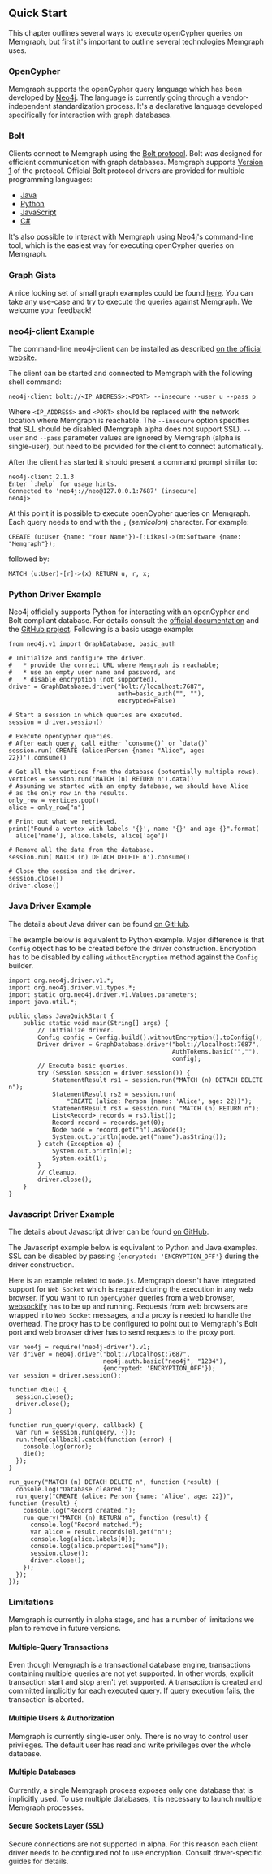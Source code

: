 ## Quick Start

This chapter outlines several ways to execute openCypher queries on Memgraph,
but first it's important to outline several technologies Memgraph uses.

### OpenCypher

Memgraph supports the openCypher query language which has been developed by
[Neo4j](http://neo4j.com). The language is currently going through a
vendor-independent standardization process. It's a declarative language
developed specifically for interaction with graph databases.

### Bolt

Clients connect to Memgraph using the
[Bolt protocol](https://boltprotocol.org/). Bolt was designed for efficient
communication with graph databases. Memgraph supports
[Version 1](https://boltprotocol.org/v1/) of the protocol. Official Bolt
protocol drivers are provided for multiple programming languages:

  * [Java](http://neo4j.com/docs/api/java-driver)
  * [Python](http://neo4j.com/docs/api/python-driver)
  * [JavaScript](http://neo4j.com/docs/api/javascript-driver)
  * [C#](http://neo4j.com/docs/api/dotnet-driver)

It's also possible to interact with Memgraph using Neo4j's command-line tool,
which is the easiest way for executing openCypher queries on Memgraph.

### Graph Gists

A nice looking set of small graph examples could be found
[here](https://neo4j.com/graphgists/).  You can take any use-case and try to
execute the queries against Memgraph. We welcome your feedback!

### neo4j-client Example

The command-line neo4j-client can be installed as described
[on the official website](https://neo4j-client.net).

The client can be started and connected to Memgraph with the following
shell command:

```
neo4j-client bolt://<IP_ADDRESS>:<PORT> --insecure --user u --pass p
```

Where `<IP_ADDRESS>` and `<PORT>` should be replaced with the network location
where Memgraph is reachable. The `--insecure` option specifies that SLL should
be disabled (Memgraph alpha does not support SSL).  `--user` and `--pass`
parameter values are ignored by Memgraph (alpha is single-user), but need to
be provided for the client to connect automatically.

After the client has started it should present a command prompt similar to:

```
neo4j-client 2.1.3
Enter `:help` for usage hints.
Connected to 'neo4j://neo@127.0.0.1:7687' (insecure)
neo4j>
```


At this point it is possible to execute openCypher queries on Memgraph. Each
query needs to end with the `;` (*semicolon*) character. For example:

```
CREATE (u:User {name: "Your Name"})-[:Likes]->(m:Software {name: "Memgraph"});
```

followed by:

```
MATCH (u:User)-[r]->(x) RETURN u, r, x;
```

### Python Driver Example

Neo4j officially supports Python for interacting with an openCypher and Bolt
compliant database. For details consult the
[official documentation](http://neo4j.com/docs/api/python-driver) and the
[GitHub project](https://github.com/neo4j/neo4j-python-driver).  Following is
a basic usage example:

```
from neo4j.v1 import GraphDatabase, basic_auth

# Initialize and configure the driver.
#   * provide the correct URL where Memgraph is reachable;
#   * use an empty user name and password, and
#   * disable encryption (not supported).
driver = GraphDatabase.driver("bolt://localhost:7687",
                              auth=basic_auth("", ""),
                              encrypted=False)

# Start a session in which queries are executed.
session = driver.session()

# Execute openCypher queries.
# After each query, call either `consume()` or `data()`
session.run('CREATE (alice:Person {name: "Alice", age: 22})').consume()

# Get all the vertices from the database (potentially multiple rows).
vertices = session.run('MATCH (n) RETURN n').data()
# Assuming we started with an empty database, we should have Alice
# as the only row in the results.
only_row = vertices.pop()
alice = only_row["n"]

# Print out what we retrieved.
print("Found a vertex with labels '{}', name '{}' and age {}".format(
  alice['name'], alice.labels, alice['age'])

# Remove all the data from the database.
session.run('MATCH (n) DETACH DELETE n').consume()

# Close the session and the driver.
session.close()
driver.close()
```

### Java Driver Example

The details about Java driver can be found
[on GitHub](https://github.com/neo4j/neo4j-java-driver).

The example below is equivalent to Python example. Major difference is that
`Config` object has to be created before the driver construction.  Encryption
has to be disabled by calling `withoutEncryption` method against the `Config`
builder.

```
import org.neo4j.driver.v1.*;
import org.neo4j.driver.v1.types.*;
import static org.neo4j.driver.v1.Values.parameters;
import java.util.*;

public class JavaQuickStart {
    public static void main(String[] args) {
        // Initialize driver.
        Config config = Config.build().withoutEncryption().toConfig();
        Driver driver = GraphDatabase.driver("bolt://localhost:7687",
                                             AuthTokens.basic("",""),
                                             config);
        // Execute basic queries.
        try (Session session = driver.session()) {
            StatementResult rs1 = session.run("MATCH (n) DETACH DELETE n");
            StatementResult rs2 = session.run(
                "CREATE (alice: Person {name: 'Alice', age: 22})");
            StatementResult rs3 = session.run( "MATCH (n) RETURN n");
            List<Record> records = rs3.list();
            Record record = records.get(0);
            Node node = record.get("n").asNode();
            System.out.println(node.get("name").asString());
        } catch (Exception e) {
            System.out.println(e);
            System.exit(1);
        }
        // Cleanup.
        driver.close();
    }
}
```

### Javascript Driver Example

The details about Javascript driver can be found
[on GitHub](https://github.com/neo4j/neo4j-javascript-driver).

The Javascript example below is equivalent to Python and Java examples. SSL
can be disabled by passing `{encrypted: 'ENCRYPTION_OFF'}` during the driver
construction.

Here is an example related to `Node.js`. Memgraph doesn't have integrated
support for `Web Socket` which is required during the execution in any web
browser. If you want to run `openCypher` queries from a web browser,
[websockify](https://github.com/novnc/websockify) has to be up and running.
Requests from web browsers are wrapped into `Web Socket` messages, and a proxy
is needed to handle the overhead. The proxy has to be configured to point out
to Memgraph's Bolt port and web browser driver has to send requests to the
proxy port.

```
var neo4j = require('neo4j-driver').v1;
var driver = neo4j.driver("bolt://localhost:7687",
                          neo4j.auth.basic("neo4j", "1234"),
                          {encrypted: 'ENCRYPTION_OFF'});
var session = driver.session();

function die() {
  session.close();
  driver.close();
}

function run_query(query, callback) {
  var run = session.run(query, {});
  run.then(callback).catch(function (error) {
    console.log(error);
    die();
  });
}

run_query("MATCH (n) DETACH DELETE n", function (result) {
  console.log("Database cleared.");
  run_query("CREATE (alice: Person {name: 'Alice', age: 22})", function (result) {
    console.log("Record created.");
    run_query("MATCH (n) RETURN n", function (result) {
      console.log("Record matched.");
      var alice = result.records[0].get("n");
      console.log(alice.labels[0]);
      console.log(alice.properties["name"]);
      session.close();
      driver.close();
    });
  });
});
```

### Limitations

Memgraph is currently in alpha stage, and has a number of limitations we plan
to remove in future versions.

#### Multiple-Query Transactions

Even though Memgraph is a transactional database engine, transactions
containing multiple queries are not yet supported. In other words, explicit
transaction start and stop aren't yet supported. A transaction is created and
committed implicitly for each executed query. If query execution fails, the
transaction is aborted.

#### Multiple Users & Authorization

Memgraph is currently single-user only. There is no way to control user
privileges. The default user has read and write privileges over the whole
database.

#### Multiple Databases

Currently, a single Memgraph process exposes only one database that is
implicitly used. To use multiple databases, it is necessary to launch multiple
Memgraph processes.

#### Secure Sockets Layer (SSL)

Secure connections are not supported in alpha. For this reason each client
driver needs to be configured not to use encryption. Consult driver-specific
guides for details.
